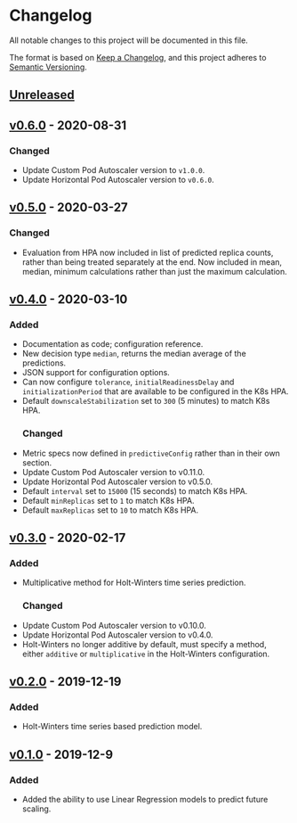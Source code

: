 # Changelog
All notable changes to this project will be documented in this file.

The format is based on [Keep a Changelog](https://keepachangelog.com/en/1.0.0/),
and this project adheres to [Semantic
Versioning](https://semver.org/spec/v2.0.0.html).

## [Unreleased]

## [v0.6.0] - 2020-08-31
### Changed
- Update Custom Pod Autoscaler version to `v1.0.0`.
- Update Horizontal Pod Autoscaler version to `v0.6.0`.

## [v0.5.0] - 2020-03-27
### Changed
- Evaluation from HPA now included in list of predicted replica counts, rather
  than being treated separately at the end. Now included in mean, median,
  minimum calculations rather than just the maximum calculation.

## [v0.4.0] - 2020-03-10
### Added
- Documentation as code; configuration reference.
- New decision type `median`, returns the median average of the predictions.
- JSON support for configuration options.
- Can now configure `tolerance`, `initialReadinessDelay` and
  `initializationPeriod` that are available to be configured in the K8s HPA.
- Default `downscaleStabilization` set to `300` (5 minutes) to match K8s HPA.
  ### Changed
- Metric specs now defined in `predictiveConfig` rather than in their own
  section.
- Update Custom Pod Autoscaler version to v0.11.0.
- Update Horizontal Pod Autoscaler version to v0.5.0.
- Default `interval` set to `15000` (15 seconds) to match K8s HPA.
- Default `minReplicas` set to `1` to match K8s HPA.
- Default `maxReplicas` set to `10` to match K8s HPA.

## [v0.3.0] - 2020-02-17
### Added
- Multiplicative method for Holt-Winters time series prediction.
  ### Changed
- Update Custom Pod Autoscaler version to v0.10.0.
- Update Horizontal Pod Autoscaler version to v0.4.0.
- Holt-Winters no longer additive by default, must specify a method, either
  `additive` or `multiplicative` in the Holt-Winters configuration.

## [v0.2.0] - 2019-12-19
### Added
- Holt-Winters time series based prediction model.

## [v0.1.0] - 2019-12-9
### Added
- Added the ability to use Linear Regression models to predict future scaling.

[Unreleased]:
https://github.com/jthomperoo/predictive-horizontal-pod-autoscaler/compare/v0.6.0...HEAD
[v0.6.0]:
https://github.com/jthomperoo/predictive-horizontal-pod-autoscaler/compare/v0.5.0...v0.6.0
[v0.5.0]:
https://github.com/jthomperoo/predictive-horizontal-pod-autoscaler/compare/v0.4.0...v0.5.0
[v0.4.0]:
https://github.com/jthomperoo/predictive-horizontal-pod-autoscaler/compare/v0.3.0...v0.4.0
[v0.3.0]:
https://github.com/jthomperoo/predictive-horizontal-pod-autoscaler/compare/v0.2.0...v0.3.0
[v0.2.0]:
https://github.com/jthomperoo/predictive-horizontal-pod-autoscaler/compare/v0.1.0...v0.2.0
[v0.1.0]:
https://github.com/jthomperoo/predictive-horizontal-pod-autoscaler/releases/tag/v0.1.0
